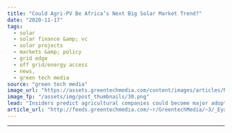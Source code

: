 ```yaml
---
title: "Could Agri-PV Be Africa’s Next Big Solar Market Trend?"
date: "2020-11-17"
tags: 
  - solar
  - solar finance &amp; vc
  - solar projects
  - markets &amp; policy
  - grid edge
  - off grid/energy access
  - news,
  - green tech media
source: "green tech media"
image_url: "https://assets.greentechmedia.com/content/images/articles/Nhimbe_Fresh_Sun_Exchange_XL.jpg"
image_fp: "/assets/img/post_thumbnails/30.png"
lead: "Insiders predict agricultural companies could become major adopters of solar power in Africa as farmers seek to improve the cost and reliability of energy supplies. According to a report from GreenCape, a non-profit organization, the market for renew ..."
article_url: "http://feeds.greentechmedia.com/~r/GreentechMedia/~3/_Eya6eHJN1E/could-agri-pv-be-africas-next-big-solar-market-trend"
---
```


---
